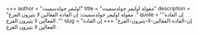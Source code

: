 +++
author = "اوليفر جولدسميث"
title = "مقولة اوليفر جولدسميث"
description = "مقولة اوليفر جولدسميث: إن القادة الفعالين لا يثيرون الفزع ."
quote = '''إن القادة الفعالين لا يثيرون الفزع .'''
slug = "إن-القادة-الفعالين-لا-يثيرون-الفزع"
+++
إن القادة الفعالين لا يثيرون الفزع .
